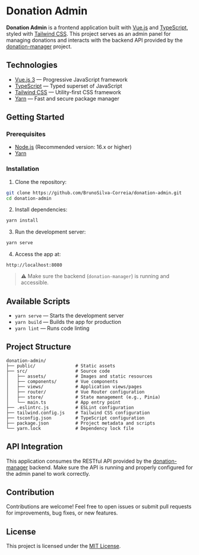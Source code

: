 # Donation Admin

**Donation Admin** is a frontend application built with [Vue.js](https://vuejs.org/) and [TypeScript](https://www.typescriptlang.org/), styled with [Tailwind CSS](https://tailwindcss.com/).
This project serves as an admin panel for managing donations and interacts with the backend API provided by the [donation-manager](https://github.com/BrunoSilva-Correia/donation-manager) project.

## Technologies

- [Vue.js 3](https://vuejs.org/) — Progressive JavaScript framework
- [TypeScript](https://www.typescriptlang.org/) — Typed superset of JavaScript
- [Tailwind CSS](https://tailwindcss.com/) — Utility-first CSS framework
- [Yarn](https://yarnpkg.com/) — Fast and secure package manager

## Getting Started

### Prerequisites

- [Node.js](https://nodejs.org/) (Recommended version: 16.x or higher)
- [Yarn](https://yarnpkg.com/)

### Installation

1. Clone the repository:

```bash
git clone https://github.com/BrunoSilva-Correia/donation-admin.git
cd donation-admin
```

2. Install dependencies:

```bash
yarn install
```

3. Run the development server:

```bash
yarn serve
```

4. Access the app at:

```
http://localhost:8080
```

> ⚠️ Make sure the backend (`donation-manager`) is running and accessible.

## Available Scripts

- `yarn serve` — Starts the development server
- `yarn build` — Builds the app for production
- `yarn lint` — Runs code linting

## Project Structure

```
donation-admin/
├── public/               # Static assets
├── src/                  # Source code
│   ├── assets/           # Images and static resources
│   ├── components/       # Vue components
│   ├── views/            # Application views/pages
│   ├── router/           # Vue Router configuration
│   ├── store/            # State management (e.g., Pinia)
│   └── main.ts           # App entry point
├── .eslintrc.js          # ESLint configuration
├── tailwind.config.js    # Tailwind CSS configuration
├── tsconfig.json         # TypeScript configuration
├── package.json          # Project metadata and scripts
└── yarn.lock             # Dependency lock file
```

## API Integration

This application consumes the RESTful API provided by the [donation-manager](https://github.com/BrunoSilva-Correia/donation-manager) backend.
Make sure the API is running and properly configured for the admin panel to work correctly.

## Contribution

Contributions are welcome! Feel free to open issues or submit pull requests for improvements, bug fixes, or new features.

## License

This project is licensed under the [MIT License](LICENSE).
